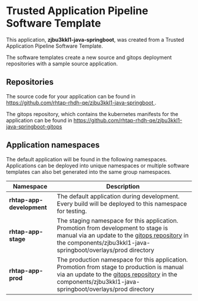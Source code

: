 # Trusted Application Pipeline Software Template

This application, **zjbu3kkl1-java-springboot**, was created from a Trusted Application Pipeline Software Template.

The software templates create a new source and gitops deployment repositories with a sample source application. 

## Repositories

The source code for your application can be found in [https://github.com/rhtap-rhdh-qe/zjbu3kkl1-java-springboot ](https://github.com/rhtap-rhdh-qe/zjbu3kkl1-java-springboot ).
 
The gitops repository, which contains the kubernetes manifests for the application can be found in 
[https://github.com/rhtap-rhdh-qe/zjbu3kkl1-java-springboot-gitops ](https://github.com/rhtap-rhdh-qe/zjbu3kkl1-java-springboot-gitops ) 

## Application namespaces 

The default application will be found in the following namespaces. Applications can be deployed into unique namespaces or multiple software templates can also bet generated into the same group namespaces.  

|  Namespace   |  Description   |  
| -------- | -------- |   
| **rhtap-app-development** | The default application during development. Every build will be deployed to this namespace for testing. | 
| **rhtap-app-stage** | The staging namespace for this application. Promotion from development to stage is manual via an update to the [gitops repository](https://github.com/rhtap-rhdh-qe/zjbu3kkl1-java-springboot-gitops ) in the components/zjbu3kkl1-java-springboot/overlays/prod directory |  
| **rhtap-app-prod** | The production namespace for this application. Promotion from stage to production is manual via an update to the [gitops repository](https://github.com/rhtap-rhdh-qe/zjbu3kkl1-java-springboot-gitops ) in the components/zjbu3kkl1-java-springboot/overlays/prod directory | 